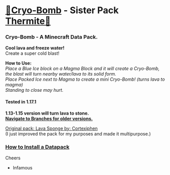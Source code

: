 # [🎥Cryo-Bomb](https://youtu.be/pgQl1X-ksjs)  - Sister Pack [Thermite🔗](https://github.com/InfamousMusicify/Thermite)  
### Cryo-Bomb - A Minecraft Data Pack.   
__Cool lava and freeze water!__    
Create a super cold blast!  

__How to Use:__  
_Place a Blue Ice block on a Magma Block and it will create a Cryo-Bomb, the blast will turn nearby water/lava to its solid form.  
Place Packed Ice next to Magma to create a mini Cryo-Bomb! (turns lava to magma)  
Standing to close may hurt._

#### Tested in 1.17.1
__1.13-1.15 version will turn lava to stone.  
[Navigate to Branches for older versions.](https://github.com/InfamousMusicify/Cryo-Bomb/branches)__   

[Original pack: Lava Sponge by: Cortexiphen](https://www.planetminecraft.com/data-pack/lava-sponges-1-16/)  
(I just improved the pack for my purposes and made it multipurpose.)

### [How to Install a Datapack](https://www.youtube.com/watch?v=4Dxzw12TQcg)  

Cheers  
- Infamous  

